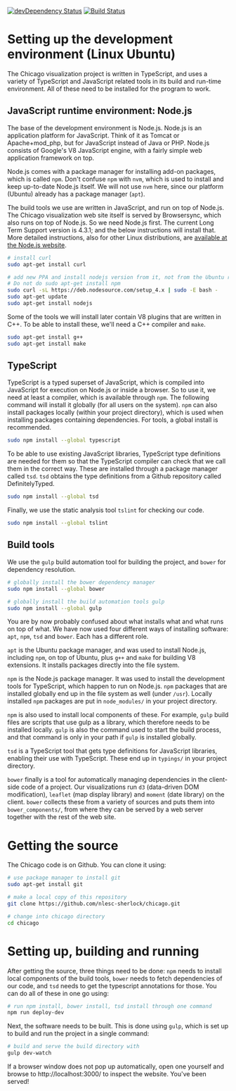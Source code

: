 [![devDependency Status](https://david-dm.org/nlesc-sherlock/chicago/dev-status.svg)](https://david-dm.org/nlesc-sherlock/chicago#info=devDependencies)
[![Build Status](https://travis-ci.org/nlesc-sherlock/metrochartjs.svg?branch=master)](https://travis-ci.org/nlesc-sherlock/metrochartjs)

# Setting up the development environment (Linux Ubuntu)

The Chicago visualization project is written in TypeScript, and uses a variety
of TypeScript and JavaScript related tools in its build and run-time environment.
All of these need to be installed for the program to work.

## JavaScript runtime environment: Node.js

The base of the development environment is Node.js. Node.js is an application
platform for JavaScript. Think of it as Tomcat or Apache+mod_php, but for
JavaScript instead of Java or PHP. Node.js consists of Google's V8 JavaScript
engine, with a fairly simple web application framework on top.

Node.js comes with a package manager for installing add-on packages, which is
called `npm`. Don't confuse `npm` with `nvm`, which is used to install and
keep up-to-date Node.js itself. We will not use `nvm` here, since our platform
(Ubuntu) already has a package manager (`apt`).

The build tools we use are written in JavaScript, and run on top of Node.js.
The Chicago visualization web site itself is served by Browsersync, which
also runs on top of Node.js. So we need Node.js first. The current Long Term
Support version is 4.3.1; and the below instructions will install that. More
detailed instructions, also for other Linux distributions, are [available
at the Node.js website](https://nodejs.org/en/download/package-manager/).

```sh
# install curl
sudo apt-get install curl

# add new PPA and install nodejs version from it, not from the Ubuntu repo.
# Do not do sudo apt-get install npm
sudo curl -sL https://deb.nodesource.com/setup_4.x | sudo -E bash -
sudo apt-get update
sudo apt-get install nodejs
```

Some of the tools we will install later contain V8 plugins that are written
in C++. To be able to install these, we'll need a C++ compiler and `make`.

```sh
sudo apt-get install g++
sudo apt-get install make
```

## TypeScript

TypeScript is a typed superset of JavaScript, which is compiled into
JavaScript for execution on Node.js or inside a browser. So to use it, we
need at least a compiler, which is available through `npm`. The following
command will install it globally (for all users on the system). `npm` can
also install packages locally (within your project directory), which is
used when installing packages containing dependencies. For tools, a global
install is recommended.

```sh
sudo npm install --global typescript
```

To be able to use existing JavaScript libraries, TypeScript type definitions
are needed for them so that the TypeScript compiler can check that we call
them in the correct way. These are installed through a package manager called
`tsd`. `tsd` obtains the type definitions from a Github repository called
DefinitelyTyped.

```sh
sudo npm install --global tsd
```

Finally, we use the static analysis tool `tslint` for checking our code.

```sh
sudo npm install --global tslint
```

## Build tools

We use the `gulp` build automation tool for building the project, and
`bower` for dependency resolution.

```sh
# globally install the bower dependency manager
sudo npm install --global bower

# globally install the build automation tools gulp
sudo npm install --global gulp
```

You are by now probably confused about what installs what and what runs on
top of what. We have now used four different ways of installing software:
`apt`, `npm`, `tsd` and `bower`. Each has a different role.

`apt` is the Ubuntu package manager, and was used to install Node.js,
including `npm`, on top of Ubuntu, plus `g++` and `make` for building V8
extensions. It installs packages directly into the file system.

`npm` is the Node.js package manager. It was used to install the
development tools for TypeScript, which happen to run on Node.js. `npm`
packages that are installed globally end up in the file system as well
(under `/usr`). Locally installed `npm` packages are put in `node_modules/`
in your project directory.

`npm` is also used to install local components of these. For example, `gulp`
build files are scripts that use gulp as a library, which therefore needs
to be installed locally. `gulp` is also the command used to start the build
process, and that command is only in your path if `gulp` is installed
globally.

`tsd` is a TypeScript tool that gets type definitions for JavaScript
libraries, enabling their use with TypeScript. These end up in `typings/`
in your project directory.

`bower` finally is a tool for automatically managing dependencies in the
client-side code of a project. Our visualizations run `d3` (data-driven DOM
modification), `leaflet` (map display library) and `moment` (date library)
on the client. `bower` collects these from a variety of sources and puts
them into `bower_components/`, from where they can be served by a web server
together with the rest of the web site.

# Getting the source

The Chicago code is on Github. You can clone it using:

```sh
# use package manager to install git
sudo apt-get install git

# make a local copy of this repository
git clone https://github.com/nlesc-sherlock/chicago.git

# change into chicago directory
cd chicago
```

# Setting up, building and running

After getting the source, three things need to be done: `npm` needs to install
local components of the build tools, `bower` needs to fetch dependencies of
our code, and `tsd` needs to get the typescript annotations for those. You can
do all of these in one go using:

```sh
# run npm install, bower install, tsd install through one command
npm run deploy-dev
```

Next, the software needs to be built. This is done using `gulp`, which is set
up to build and run the project in a single command:

```sh
# build and serve the build directory with
gulp dev-watch
```
If a browser window does not pop up automatically, open one yourself and browse
to http://localhost:3000/ to inspect the website. You've been served!
